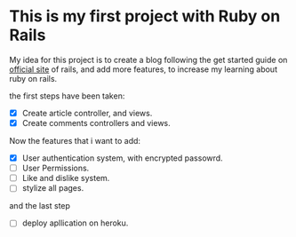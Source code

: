 # This is my first project with Ruby on Rails

My idea for this project is to create a blog following the get started guide on [official site](https://guides.rubyonrails.org/getting_started.html) of rails, and add more features, to increase my learning about ruby on rails.


the first steps have been taken:
- [x] Create article controller, and views.
- [x] Create comments controllers and views.

Now the features that i want to add:
- [X] User authentication system, with encrypted passowrd.
- [ ] User Permissions.
- [ ] Like and dislike system.
- [ ] stylize all pages.

and the last step
- [ ] deploy apllication on heroku.

